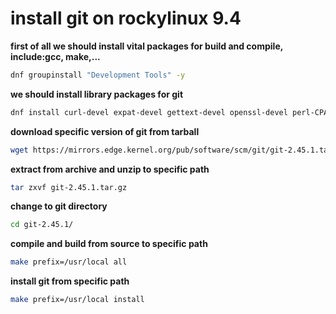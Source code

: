 # install git on rockylinux 9.4


**first of all we should install vital packages for build and compile, include:gcc, make,...**
```bash
dnf groupinstall "Development Tools" -y 
```
**we should install library packages for git**
```bash
dnf install curl-devel expat-devel gettext-devel openssl-devel perl-CPAN perl-devel zlib-devel wget tar -y
```

**download specific version of git from tarball**
```bash
wget https://mirrors.edge.kernel.org/pub/software/scm/git/git-2.45.1.tar.gz
```
**extract from archive and unzip to specific path**
```bash
tar zxvf git-2.45.1.tar.gz
```
**change to git directory**
```bash
cd git-2.45.1/
```
**compile and build from source to specific path**
```bash
make prefix=/usr/local all
```
**install git from specific path**
```bash
make prefix=/usr/local install
```
